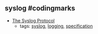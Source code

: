 syslog #codingmarks 
---
* [The Syslog Protocol](https://tools.ietf.org/html/rfc5424)
    * tags: [syslog](../tags/syslog.md), [logging](../tags/logging.md), [specification](../tags/specification.md)
